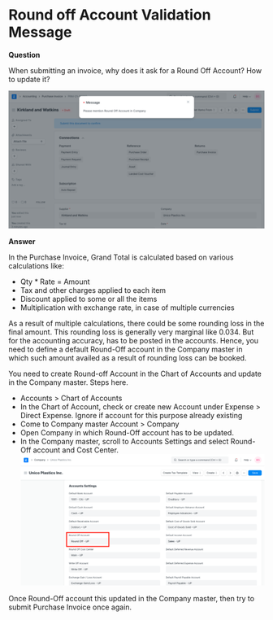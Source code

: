 
# Round off Account Validation Message



**Question**


When submitting an invoice, why does it ask for a Round Off Account? How to update it?


![Round off Account in Purchase Invoice](/files/round-off-message-in-purchase-invoice.png)


**Answer**


In the Purchase Invoice, Grand Total is calculated based on various calculations like:


* Qty \* Rate = Amount
* Tax and other charges applied to each item
* Discount applied to some or all the items
* Multiplication with exchange rate, in case of multiple currencies


As a result of multiple calculations, there could be some rounding loss in the final amount. This rounding loss is generally very marginal like 0.034. But for the accounting accuracy, has to be posted in the accounts. Hence, you need to define a default Round-Off account in the Company master in which such amount availed as a result of rounding loss can be booked.


You need to create Round-off Account in the Chart of Accounts and update in the Company master. Steps here.


* Accounts > Chart of Accounts
* In the Chart of Account, check or create new Account under Expense > Direct Expense. Ignore if account for this purpose already existing
* Come to Company master
Account > Company
* Open Company in which Round-Off account has to be updated.
* In the Company master, scroll to Accounts Settings and select Round-Off account and Cost Center.
![Round Off Account in Company](/files/round-off-account-in-company.png)


Once Round-Off account this updated in the Company master, then try to submit Purchase Invoice once again.




